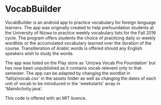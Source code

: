 # VocabBuilder
VocabBuilder is an android app to practice vocabulary for foreign language learners. The app was originally created to help prefoundation students at the University of Nizwa to practice weekly vocabulary lists for the Fall 2016 cycle. The program offers students the choice of practicing daily or weekly wordlists or the accumulated vocabulary learned over the duration of the course. 
Transliteration of Arabic words is offered should any English speakers wish to study the words.

The app was listed on the Play store as 'Unizwa Vocab Pre Foundation' but has now been unpublished as it contains vocab relevent only to that semester. The app can be adapted by changing the wordlist in 'fall(a)vocab.csv' in the assets folder as well as changing the dates of each unit of vocab to be introduced in the 'weekstarts' array in 'MainActivity.java'. 

This code is offered with an MIT licence. 


